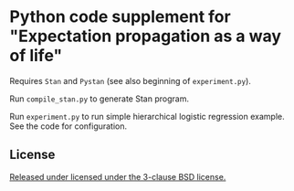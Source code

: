 Python code supplement for "Expectation propagation as a way of life"
==

Requires `Stan` and `Pystan` (see also beginning of `experiment.py`).

Run `compile_stan.py` to generate Stan program.

Run `experiment.py` to run simple hierarchical logistic regression
example. See the code for configuration.

License
--
 [Released under licensed under the 3-clause BSD license.](http://opensource.org/licenses/BSD-3-Clause)
